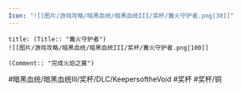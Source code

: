 ```yaml
---
Icon: "![[图片/游戏攻略/暗黑血统/暗黑血统III/奖杯/篝火守护者.png|30]]"
---
```

```ad-common-bronze-trophy
title: (Title:: "篝火守护者")
![[图片/游戏攻略/暗黑血统/暗黑血统III/奖杯/篝火守护者.png|100]]

(Comment:: "完成火焰之翼")
```

#暗黑血统/暗黑血统III/奖杯/DLC/KeepersoftheVoid #奖杯 #奖杯/铜
